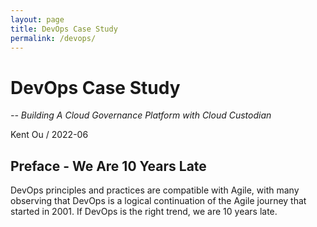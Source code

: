 ```yaml
---
layout: page
title: DevOps Case Study
permalink: /devops/
---
```


# DevOps Case Study

_-- Building A Cloud Governance Platform with Cloud Custodian_

Kent Ou / 2022-06

## Preface - We Are 10 Years Late

DevOps principles and practices are compatible with Agile, with many observing that DevOps is a logical continuation of the Agile journey that started in 2001. If DevOps is the right trend, we are 10 years late.

